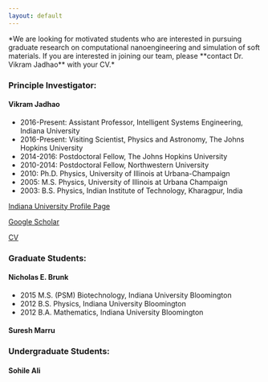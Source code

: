 ```yaml
---
layout: default
---
```


<div class="bg-none section" id="content">

<div class="row" markdown="1">
*We are looking for motivated students who are interested in pursuing graduate research 
on computational nanoengineering and simulation of soft materials. If you are interested in joining our team, please 
**contact Dr. Vikram Jadhao** with your CV.*

### Principle Investigator:
#### Vikram Jadhao
* 2016-Present: Assistant Professor, Intelligent Systems Engineering, Indiana University
* 2016-Present: Visiting Scientist, Physics and Astronomy, The Johns Hopkins University
* 2014-2016: Postdoctoral Fellow, The Johns Hopkins University
* 2010-2014: Postdoctoral Fellow, Northwestern University
* 2010: Ph.D. Physics, University of Illinois at Urbana-Champaign
* 2005: M.S. Physics, University of Illinois at Urbana Champaign
* 2003: B.S. Physics, Indian Institute of Technology, Kharagpur, India

[Indiana University Profile Page](https://www.soic.indiana.edu/all-people/profile.html?profile_id=449)

[Google Scholar](https://scholar.google.com/citations?user=7m5wqk4AAAAJ&hl=en)

[CV](https://drive.google.com/file/d/0B7yydcOo-gYsYWFOMjFTLVUwSmM/view)

### Graduate Students:

#### Nicholas E. Brunk

* 2015 M.S. (PSM) Biotechnology, Indiana University Bloomington
* 2012 B.S. Physics, Indiana University Bloomington
* 2012 B.A. Mathematics, Indiana University Bloomington

#### Suresh Marru

### Undergraduate Students:

#### Sohile Ali

</div>

</div>
